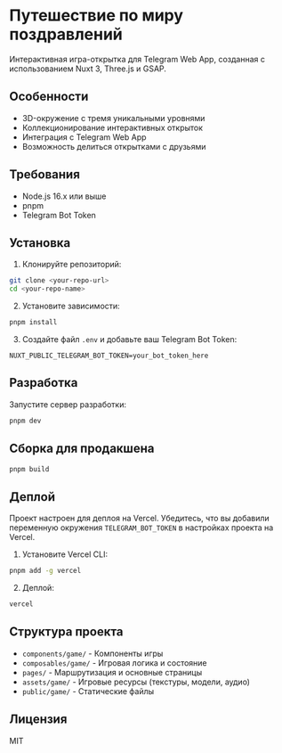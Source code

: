 # Путешествие по миру поздравлений

Интерактивная игра-открытка для Telegram Web App, созданная с использованием Nuxt 3, Three.js и GSAP.

## Особенности

- 3D-окружение с тремя уникальными уровнями
- Коллекционирование интерактивных открыток
- Интеграция с Telegram Web App
- Возможность делиться открытками с друзьями

## Требования

- Node.js 16.x или выше
- pnpm
- Telegram Bot Token

## Установка

1. Клонируйте репозиторий:
```bash
git clone <your-repo-url>
cd <your-repo-name>
```

2. Установите зависимости:
```bash
pnpm install
```

3. Создайте файл `.env` и добавьте ваш Telegram Bot Token:
```
NUXT_PUBLIC_TELEGRAM_BOT_TOKEN=your_bot_token_here
```

## Разработка

Запустите сервер разработки:
```bash
pnpm dev
```

## Сборка для продакшена

```bash
pnpm build
```

## Деплой

Проект настроен для деплоя на Vercel. Убедитесь, что вы добавили переменную окружения `TELEGRAM_BOT_TOKEN` в настройках проекта на Vercel.

1. Установите Vercel CLI:
```bash
pnpm add -g vercel
```

2. Деплой:
```bash
vercel
```

## Структура проекта

- `components/game/` - Компоненты игры
- `composables/game/` - Игровая логика и состояние
- `pages/` - Маршрутизация и основные страницы
- `assets/game/` - Игровые ресурсы (текстуры, модели, аудио)
- `public/game/` - Статические файлы

## Лицензия

MIT 